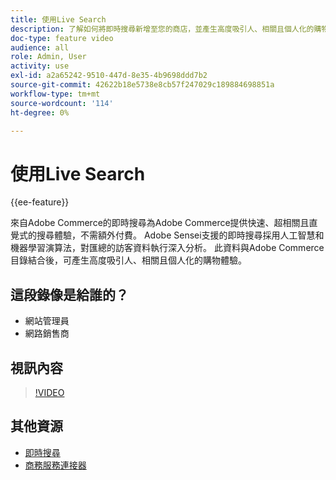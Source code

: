 ```yaml
---
title: 使用Live Search
description: 了解如何將即時搜尋新增至您的商店，並產生高度吸引人、相關且個人化的購物體驗。
doc-type: feature video
audience: all
role: Admin, User
activity: use
exl-id: a2a65242-9510-447d-8e35-4b9698ddd7b2
source-git-commit: 42622b18e5738e8cb57f247029c189884698851a
workflow-type: tm+mt
source-wordcount: '114'
ht-degree: 0%

---
```


# 使用Live Search

{{ee-feature}}

來自Adobe Commerce的即時搜尋為Adobe Commerce提供快速、超相關且直覺式的搜尋體驗，不需額外付費。 Adobe Sensei支援的即時搜尋採用人工智慧和機器學習演算法，對匯總的訪客資料執行深入分析。 此資料與Adobe Commerce目錄結合後，可產生高度吸引人、相關且個人化的購物體驗。

## 這段錄像是給誰的？

- 網站管理員
- 網路銷售商

## 視訊內容

>[!VIDEO](https://video.tv.adobe.com/v/337365?quality=12&learn=on)

## 其他資源

- [即時搜尋](https://experienceleague.adobe.com/docs/commerce-merchant-services/live-search/overview.html)
- [商務服務連接器](https://experienceleague.adobe.com/docs/commerce-merchant-services/user-guides/integration-services/saas.html)
